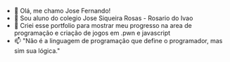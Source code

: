 - 👋 Olá, me chamo Jose Fernando!
- 👀 Sou aluno do colegio Jose Siqueira Rosas - Rosario do Ivao
- 🌱 Criei esse portfolio para mostrar meu progresso na area de programação e criação de jogos em .pwn e javascript
- 📫 "Não é a linguagem de programação que define o programador, mas sim sua lógica."

<!---
JoseFernando22/JoseFernando22 is a ✨ special ✨ repository because its `README.md` (this file) appears on your GitHub profile.
You can click the Preview link to take a look at your changes.
--->
